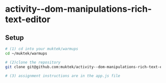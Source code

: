 # activity--dom-manipulations-rich-text-editor

## Setup

```sh
# (1) cd into your muktek/warmups
cd ~/muktek/warmups

# (2)clone the repository
git clone git@github.com:muktek/activity--dom-manipulations-rich-text-editor.git

# (3) assignment instructions are in the app.js file

```
